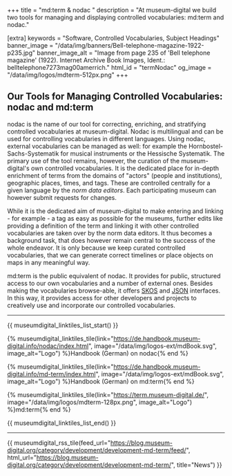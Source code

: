 +++
title = "md:term & nodac "
description = "At museum-digital we build two tools for managing and displaying controlled vocabularies: md:term and nodac."

[extra]
keywords = "Software, Controlled Vocabularies, Subject Headings"
banner_image = "/data/img/banners/Bell-telephone-magazine-1922-p235.jpg"
banner_image_alt = "Image from page 235 of 'Bell telephone magazine' (1922). Internet Archive Book Images, Ident.: belltelephone7273mag00amerrich."
html_id = "termNodac"
og_image = "/data/img/logos/mdterm-512px.png"
+++

## Our Tools for Managing Controlled Vocabularies: nodac and md:term

nodac is the name of our tool for correcting, enriching, and stratifying controlled vocabularies at museum-digital. Nodac is multilingual and can be used for controlling vocabularies in different languages. Using nodac, external vocabularies can be managed as well: for example the Hornbostel-Sachs-Systematik for musical instruments or the Hessische Systematik. The primary use of the tool remains, however, the curation of the museum-digital's own controlled vocabularies. It is the dedicated place for in-depth enrichment of terms from the domains of "actors" (people and institutions), geographic places, times, and tags. These are controlled centrally for a given language by the _norm data editors_. Each participating museum can however submit requests for changes.

While it is the dedicated aim of museum-digital to make entering and linking - for example - a tag as easy as possible for the museums, further edits like providing a definition of the term and linking it with other controlled vocabularies are taken over by the norm data editors. It thus becomes a background task, that does however remain central to the success of the whole endeavor. It is only because we keep curated controlled vocabularies, that we can generate correct timelines or place objects on maps in any meaningful way.

md:term is the public equivalent of nodac. It provides for public, structured access to our own vocabularies and a number of external ones. Besides making the vocabularies browse-able, it offers [SKOS](https://en.wikipedia.org/wiki/Simple_Knowledge_Organization_System) and [JSON](https://de.wikipedia.org/wiki/JavaScript_Object_Notation) interfaces. In this way, it provides access for other developers and projects to creatively use and incorporate our controlled vocabularies.

----

{{ museumdigital_linktiles_list_start() }}

{% museumdigital_linktiles_tile(link="https://de.handbook.museum-digital.info/nodac/index.html",
    image="/data/img/logos-ext/mdBook.svg",
    image_alt="Logo") %}Handbook (German) on nodac{% end %}

{% museumdigital_linktiles_tile(link="https://de.handbook.museum-digital.info/md-term/index.html",
    image="/data/img/logos-ext/mdBook.svg",
    image_alt="Logo") %}Handbook (German) on md:term{% end %}

{% museumdigital_linktiles_tile(link="https://term.museum-digital.de/",
    image="/data/img/logos/mdterm-128px.png",
    image_alt="Logo") %}md:term{% end %}

{{ museumdigital_linktiles_list_end() }}

----

{{ museumdigital_rss_tile(feed_url="https://blog.museum-digital.org/category/development/development-md-term/feed/",
    html_url="https://blog.museum-digital.org/category/development/development-md-term/",
    title="News") }}
